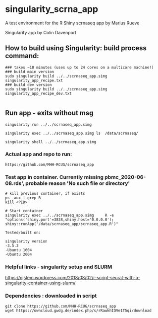 # singularity_scrna_app
A test environment for the R Shiny scrnaseq app by Marius Rueve

Singularity app by Colin Davenport



## How to build using Singularity: build process command:

```
### takes ~10 minutes (uses up to 24 cores on a multicore machine!)
### build main version
sudo singularity build ../../scrnaseq_app.simg singularity_app_recipe.txt
### build dev version
sudo singularity build ../../scrnaseq_app.simg singularity_app_recipe_dev.txt


```

## Run app - exits without msg
```
singularity run ../../scrnaseq_app.simg

singularity exec ../../scrnaseq_app.simg ls  /data/scrnaseq/

singularity shell ../../scrnaseq_app.simg 
```

### Actual app and repo to run:
```
https://github.com/MHH-RCUG/scrnaseq_app
```

### Test app in container. Currently missing pbmc_2020-06-08.rds', probable reason 'No such file or directory'
```
# kill previous container, if exists
ps -aux | grep R
kill <PID> 

# Start container
singularity exec ../../scrnaseq_app.simg     R -e "options('shiny.port'=3838,shiny.host='0.0.0.0'); shiny::runApp('/data/scrnaseq_app/scrnaseq_app.R')"
```


```
Tested/built on:

singularity version
-3.5.3
-Ubuntu 1604
-Ubuntu 2004
```

### Helpful links - singularity setup and SLURM

https://njstem.wordpress.com/2018/08/02/r-script-seurat-with-a-singularity-container-using-slurm/


### Dependencies : downloaded in script
```
git clone https://github.com/MHH-RCUG/scrnaseq_app
wget https://owncloud.gwdg.de/index.php/s/rRawkhIOVe1T5qi/download
```
